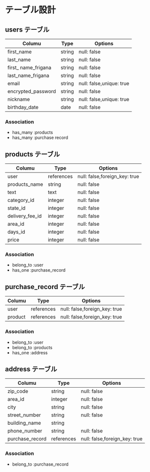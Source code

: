 # テーブル設計

## users テーブル

| Columu              | Type   | Options                  |
| ------------------- | ------ | ------------------------ |
| first_name          | string | null: false              |
| last_name           | string | null: false              |
| first_ name_frigana | string | null: false              |
| last_name_frigana   | string | null: false              |
| email               | string | null: false,unique: true |
| encrypted_password  | string | null: false              |
| nickname            | string | null: false,unique: true |
| birthday_date       | date   | null: false              |

### Association

- has_many :products
- has_many :purchase record


## products テーブル

| Columu          | Type       | Options                       |
| --------------- | ------     | ----------------------------- |
| user            | references | null: false,foreign_key: true |
| products_name   | string     | null: false                   |
| text            | text       | null: false                   |
| category_id     | integer    | null: false                   |
| state_id        | integer    | null: false                   |
| delivery_fee_id | integer    | null: false                   |
| area_id         | integer    | null: false                   |
| days_id         | integer    | null: false                   |
| price           | integer    | null: false                   |

### Association

- belong_to :user
- has_one :purchase_record

## purchase_record テーブル

| Columu         | Type       | Options                       |
| -------------- | ---------- | ----------------------------- |
| user           | references | null: false,foreign_key: true |
| product        | references | null: false,foreign_key: true |

### Association

- belong_to :user
- belong_to :products
- has_one :address


## address テーブル

| Columu          | Type       | Options                       |
| --------------- | ---------- | ----------------------------- |
| zip_code        | string     | null: false                   |
| area_id         | integer    | null: false                   |
| city            | string     | null: false                   |
| street_number   | string     | null: false                   |
| building_name   | string     |                               |
| phone_number    | string     | null: false                   |
| purchase_record | references | null: false,foreign_key: true |

### Association

- belong_to :purchase_record